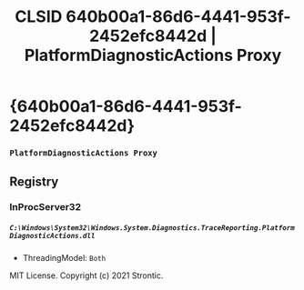 ﻿---
title: "CLSID 640b00a1-86d6-4441-953f-2452efc8442d | PlatformDiagnosticActions Proxy"
excerpt: What is COM-Object CLSID 640b00a1-86d6-4441-953f-2452efc8442d?
---

# {640b00a1-86d6-4441-953f-2452efc8442d}

### `PlatformDiagnosticActions Proxy`

## Registry


### InProcServer32

##### `C:\Windows\System32\Windows.System.Diagnostics.TraceReporting.PlatformDiagnosticActions.dll`
* ThreadingModel: `Both`

MIT License. Copyright (c) 2021 Strontic.


